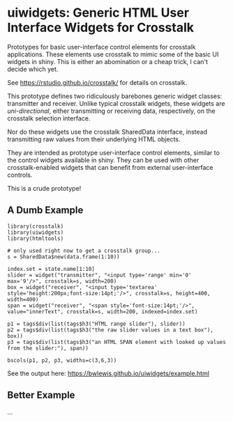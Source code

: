 # uiwidgets: Generic HTML User Interface Widgets for Crosstalk

Prototypes for basic user-interface control elements for crosstalk
applications. These elements use crosstalk to mimic some of the basic UI
widgets in shiny. This is either an abomination or a cheap trick, I
can't decide which yet.

See https://rstudio.github.io/crosstalk/ for details on crosstalk.

This prototype defines two ridiculously barebones generic widget classes:
transmitter and receiver. Unlike typical crosstalk widgets, these widgets are
_uni-directional_, either transmitting or receiving data, respectively, on the
crosstalk selection interface.

Nor do these widgets use the crosstalk SharedData interface, instead
transmitting raw values from their underlying HTML objects.

They are intended as prototype user-interface control elements, similar to the
control widgets available in shiny. They can be used with other
crosstalk-enabled widgets that can benefit from external user-interface
controls.

This is a crude prototype!

## A Dumb Example

```{r}
library(crosstalk)
library(uiwidgets)
library(htmltools)

# only used right now to get a crosstalk group...
s = SharedData$new(data.frame(1:10))

index.set = state.name[1:10]
slider = widget("transmitter", "<input type='range' min='0' max='9'/>", crosstalk=s, width=200)
box = widget("receiver", "<input type='textarea' style='height:200px;font-size:14pt;'/>", crosstalk=s, height=400, width=400)
span = widget("receiver", "<span style='font-size:14pt;'/>", value="innerText", crosstalk=s, width=200, indexed=index.set)

p1 = tags$div(list(tags$h3("HTML range slider"), slider))
p2 = tags$div(list(tags$h3("the raw slider values in a text box"), box))
p3 = tags$div(list(tags$h3("an HTML SPAN element with looked up values from the slider:"), span))

bscols(p1, p2, p3, widths=c(3,6,3))
```

See the output here:
https://bwlewis.github.io/uiwidgets/example.html

## Better Example

...
